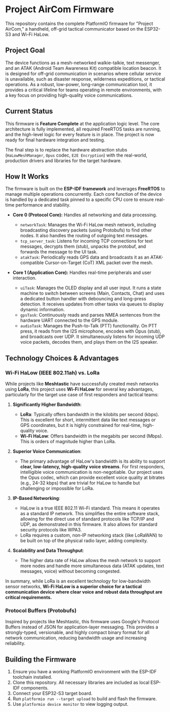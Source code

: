 # Project AirCom Firmware

This repository contains the complete PlatformIO firmware for "Project AirCom," a handheld, off-grid tactical communicator based on the ESP32-S3 and Wi-Fi HaLow.

## Project Goal

The device functions as a mesh-networked walkie-talkie, text messenger, and an ATAK (Android Team Awareness Kit) compatible location beacon. It is designed for off-grid communication in scenarios where cellular service is unavailable, such as disaster response, wilderness expeditions, or tactical operations. As a robust, low-power, long-range communication tool, it provides a critical lifeline for teams operating in remote environments, with a key focus on providing high-quality voice communications.

## Current Status

This firmware is **Feature Complete** at the application logic level. The core architecture is fully implemented, all required FreeRTOS tasks are running, and the high-level logic for every feature is in place. The project is now ready for final hardware integration and testing.

The final step is to replace the hardware abstraction stubs (`HaLowMeshManager`, `Opus` codec, `E2E Encryption`) with the real-world, production drivers and libraries for the target hardware.

## How It Works

The firmware is built on the **ESP-IDF framework** and leverages **FreeRTOS** to manage multiple operations concurrently. Each core function of the device is handled by a dedicated task pinned to a specific CPU core to ensure real-time performance and stability.

*   **Core 0 (Protocol Core):** Handles all networking and data processing.
    *   `networkTask`: Manages the Wi-Fi HaLow mesh network, including broadcasting discovery packets (using Protobufs) to find other nodes. It also handles the routing of outgoing text messages.
    *   `tcp_server_task`: Listens for incoming TCP connections for text messages, decrypts them (stub), unpacks the protobuf, and forwards the message to the UI task.
    *   `atakTask`: Periodically reads GPS data and broadcasts it as an ATAK-compatible Cursor-on-Target (CoT) XML packet over the mesh.

*   **Core 1 (Application Core):** Handles real-time peripherals and user interaction.
    *   `uiTask`: Manages the OLED display and all user input. It runs a state machine to switch between screens (Main, Contacts, Chat) and uses a dedicated button handler with debouncing and long-press detection. It receives updates from other tasks via queues to display dynamic information.
    *   `gpsTask`: Continuously reads and parses NMEA sentences from the hardware UART connected to the GPS module.
    *   `audioTask`: Manages the Push-to-Talk (PTT) functionality. On PTT press, it reads from the I2S microphone, encodes with Opus (stub), and broadcasts over UDP. It simultaneously listens for incoming UDP voice packets, decodes them, and plays them on the I2S speaker.

## Technology Choices & Advantages

### Wi-Fi HaLow (IEEE 802.11ah) vs. LoRa

While projects like **Meshtastic** have successfully created mesh networks using **LoRa**, this project uses **Wi-Fi HaLow** for several key advantages, particularly for the target use case of first responders and tactical teams:

1.  **Significantly Higher Bandwidth**:
    *   **LoRa**: Typically offers bandwidth in the kilobits per second (kbps). This is excellent for short, intermittent data like text messages or GPS coordinates, but it is highly constrained for real-time, high-quality voice.
    *   **Wi-Fi HaLow**: Offers bandwidth in the megabits per second (Mbps). This is orders of magnitude higher than LoRa.

2.  **Superior Voice Communication**:
    *   The primary advantage of HaLow's bandwidth is its ability to support **clear, low-latency, high-quality voice streams**. For first responders, intelligible voice communication is non-negotiable. Our project uses the Opus codec, which can provide excellent voice quality at bitrates (e.g., 24-32 kbps) that are trivial for HaLow to handle but challenging or impossible for LoRa.

3.  **IP-Based Networking**:
    *   HaLow is a true IEEE 802.11 Wi-Fi standard. This means it operates as a standard IP network. This simplifies the entire software stack, allowing for the direct use of standard protocols like TCP/IP and UDP, as demonstrated in this firmware. It also allows for standard security protocols like WPA3.
    *   LoRa requires a custom, non-IP networking stack (like LoRaWAN) to be built on top of the physical radio layer, adding complexity.

4.  **Scalability and Data Throughput**:
    *   The higher data rate of HaLow allows the mesh network to support more nodes and handle more simultaneous data (ATAK updates, text messages, voice) without becoming congested.

In summary, while LoRa is an excellent technology for low-bandwidth sensor networks, **Wi-Fi HaLow is a superior choice for a tactical communication device where clear voice and robust data throughput are critical requirements.**

### Protocol Buffers (Protobufs)
Inspired by projects like Meshtastic, this firmware uses Google's Protocol Buffers instead of JSON for application-layer messaging. This provides a strongly-typed, versionable, and highly compact binary format for all network communication, reducing bandwidth usage and increasing reliability.

## Building the Firmware
1.  Ensure you have a working PlatformIO environment with the ESP-IDF toolchain installed.
2.  Clone this repository. All necessary libraries are included as local ESP-IDF components.
3.  Connect your ESP32-S3 target board.
4.  Run `platformio run --target upload` to build and flash the firmware.
5.  Use `platformio device monitor` to view logging output.
